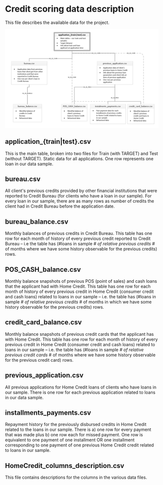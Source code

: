 # Credit scoring data description

This file describes the available data for the project.

![alt data description](./images/data_description.png "Credit scoring data description")

## application_{train|test}.csv

This is the main table, broken into two files for Train (with TARGET) and Test (without TARGET).
Static data for all applications. One row represents one loan in our data sample.

## bureau.csv

All client's previous credits provided by other financial institutions that were reported to Credit Bureau (for clients who have a loan in our sample).
For every loan in our sample, there are as many rows as number of credits the client had in Credit Bureau before the application date.

## bureau_balance.csv

Monthly balances of previous credits in Credit Bureau.
This table has one row for each month of history of every previous credit reported to Credit Bureau – i.e the table has (#loans in sample *# of relative previous credits* # of months where we have some history observable for the previous credits) rows.

## POS_CASH_balance.csv

Monthly balance snapshots of previous POS (point of sales) and cash loans that the applicant had with Home Credit.
This table has one row for each month of history of every previous credit in Home Credit (consumer credit and cash loans) related to loans in our sample – i.e. the table has (#loans in sample *# of relative previous credits* # of months in which we have some history observable for the previous credits) rows.

## credit_card_balance.csv

Monthly balance snapshots of previous credit cards that the applicant has with Home Credit.
This table has one row for each month of history of every previous credit in Home Credit (consumer credit and cash loans) related to loans in our sample – i.e. the table has (#loans in sample *# of relative previous credit cards* # of months where we have some history observable for the previous credit card) rows.

## previous_application.csv

All previous applications for Home Credit loans of clients who have loans in our sample.
There is one row for each previous application related to loans in our data sample.

## installments_payments.csv

Repayment history for the previously disbursed credits in Home Credit related to the loans in our sample.
There is a) one row for every payment that was made plus b) one row each for missed payment.
One row is equivalent to one payment of one installment OR one installment corresponding to one payment of one previous Home Credit credit related to loans in our sample.

## HomeCredit_columns_description.csv

This file contains descriptions for the columns in the various data files.
